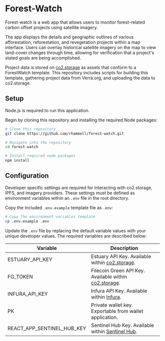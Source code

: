 # Forest-Watch
Forest-watch is a web app that allows users to monitor forest-related carbon offset projects using satellite imagery.

The app displays the details and geographic outlines of various afforestation, reforestation, and revegetation projects within a map interface. Users can overlay historical satellite imagery on the map to view land-cover changes through time, allowing for verification that a project's stated goals are being accomplished.

Project data is stored on [co2.storage](https://co2.storage/) as assets that conform to a ForestWatch template. This repository includes scripts for building this template, gathering project data from Verra.org, and uploading the data to co2.storage. 

## Setup
Node.js is required to run this application. 

Begin by cloning this repository and installing the required Node packages: 

```bash
# Clone this repository
git clone https://github.com/rhammell/forest-watch.git

# Navigate into the repository
cd forest-watch

# Install required node packages
npm install
```

## Configuration

Developer specific settings are required for interacting with co2.storage, IPFS, and imagery providers. These settings must be defined as environment variables within an `.env` file in the root directory.

Copy the included `.env.example` template file as `.env`: 

```bash
# Copy the environment variables template
cp .env.example .env
```

Update the `.env` file by replacing the default variable values with your unique developer values. The required variables are described below: 

| Variable                          | Description                                                                       |
|-----------------------------------|-----------------------------------------------------------------------------------|
| ESTUARY_API_KEY            | Estuary API Key. Available within [co2.storage](https://co2.storage/).                   |
| FG_TOKEN                   | Filecoin Green API Key. Available within [co2.storage](https://co2.storage/).             |
| INFURA_API_KEY             | Infura API Key. Available within [Infura](https://www.infura.io/).                       |
| PK                         | Private wallet key. Exportable from wallet application.                                  |
| REACT_APP_SENTINEL_HUB_KEY | Sentinel Hub Key. Available within [Sentinel Hub](https://www.sentinel-hub.com/).        |